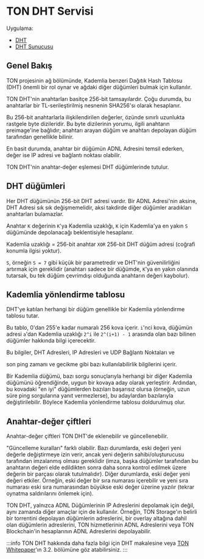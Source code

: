 # TON DHT Servisi

Uygulama:
* [DHT](https://github.com/ton-blockchain/ton/tree/master/dht)
* [DHT Sunucusu](https://github.com/ton-blockchain/ton/tree/master/dht-server)

## Genel Bakış

TON projesinin ağ bölümünde, Kademlia benzeri Dağıtık Hash Tablosu (DHT) önemli bir rol oynar ve ağdaki diğer düğümleri bulmak için kullanılır.

TON DHT'nin anahtarları basitçe 256-bit tamsayılardır. Çoğu durumda, bu anahtarlar bir TL-serileştirilmiş nesnenin SHA256'sı olarak hesaplanır.

Bu 256-bit anahtarlarla ilişkilendirilen değerler, özünde sınırlı uzunlukta rastgele byte dizileridir. Bu byte dizilerinin yorumu, ilgili anahtarın preimage'ine bağlıdır; anahtarı arayan düğüm ve anahtarı depolayan düğüm tarafından genellikle bilinir.

En basit durumda, anahtar bir düğümün ADNL Adresini temsil ederken, değer ise IP adresi ve bağlantı noktası olabilir.

TON DHT'nin anahtar-değer eşlemesi DHT düğümlerinde tutulur.

## DHT düğümleri

Her DHT düğümünün 256-bit DHT adresi vardır. Bir ADNL Adresi'nin aksine, DHT Adresi sık sık değişmemelidir, aksi takdirde diğer düğümler aradıkları anahtarları bulamazlar.

Anahtar `K` değerinin `K`'ya Kademlia uzaklığı, `K` için Kademlia'ya en yakın `S` düğümünde depolanacağı beklentisiyle hesaplanır.

Kademlia uzaklığı = 256-bit anahtar `XOR` 256-bit DHT düğüm adresi (coğrafi konumla ilgisi yoktur).

`S`, örneğin `S = 7` gibi küçük bir parametredir ve DHT'nin güvenilirliğini artırmak için gereklidir (anahtarı sadece bir düğümde, `K`'ya en yakın olanında tutarsak, bu tek düğüm çevrimdışı olduğunda anahtarın değeri kaybolur).

## Kademlia yönlendirme tablosu

DHT'ye katılan herhangi bir düğüm genellikle bir Kademlia yönlendirme tablosu tutar.

Bu tablo, 0'dan 255'e kadar numaralı 256 kova içerir. `i`'nci kova, düğümün adresi `a`'dan Kademlia uzaklığı `2^i` ile `2^(i+1) - 1` arasında olan bazı bilinen düğümler hakkında bilgi içerecektir.

Bu bilgiler, DHT Adresleri, IP Adresleri ve UDP Bağlantı Noktaları ve

 son ping zamanı ve gecikme gibi bazı kullanılabilirlik bilgilerini içerir.

Bir Kademlia düğümü, bazı sorgu sonuçlarıyla herhangi bir diğer Kademlia düğümünü öğrendiğinde, uygun bir kovaya aday olarak yerleştirir. Ardından, bu kovadaki "en iyi" düğümlerden bazıları başarısız olursa (örneğin, uzun süre ping sorgularına yanıt vermezlerse), bu adaylardan bazılarıyla değiştirilebilir. Böylece Kademlia yönlendirme tablosu doldurulmuş olur.

## Anahtar-değer çiftleri

Anahtar-değer çiftleri TON DHT'de eklenebilir ve güncellenebilir.

"Güncelleme kuralları" farklı olabilir. Bazı durumlarda, eski değeri yeni değerle değiştirmeye izin verir, ancak yeni değerin sahibi/oluşturucusu tarafından imzalanmış olması gereklidir (imza, başka düğümler tarafından bu anahtarın değeri elde edildikten sonra daha sonra kontrol edilmek üzere değerin bir parçası olarak tutulmalıdır). Diğer durumlarda, eski değer yeni değeri etkiler. Örneğin, eski değer bir sıra numarası içerebilir ve yeni sıra numarası eski sıra numarasından büyükse eski değer üzerine yazılır (tekrar oynatma saldırılarını önlemek için).

TON DHT, yalnızca ADNL Düğümlerinin IP Adreslerini depolamak için değil, aynı zamanda diğer amaçlar için de kullanılır. Örneğin, TON Storage'ın belirli bir torrentini depolayan düğümlerin adreslerini, bir overlay altağına dahil olan düğümlerin adreslerini, TON hizmetlerinin ADNL Adreslerini veya TON Blockchain'in hesaplarının ADNL Adreslerini depolayabilir.

:::info
TON DHT hakkında daha fazla bilgi için DHT makalesine veya [TON Whitepaper](https://docs.ton.org/ton.pdf)'ın 3.2. bölümüne göz atabilirsiniz.
:::